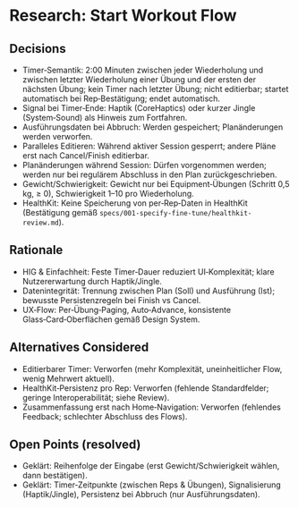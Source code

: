 # Research: Start Workout Flow

## Decisions
- Timer‑Semantik: 2:00 Minuten zwischen jeder Wiederholung und zwischen letzter Wiederholung einer Übung und der ersten der nächsten Übung; kein Timer nach letzter Übung; nicht editierbar; startet automatisch bei Rep‑Bestätigung; endet automatisch.
- Signal bei Timer‑Ende: Haptik (CoreHaptics) oder kurzer Jingle (System‑Sound) als Hinweis zum Fortfahren.
- Ausführungsdaten bei Abbruch: Werden gespeichert; Planänderungen werden verworfen.
- Paralleles Editieren: Während aktiver Session gesperrt; andere Pläne erst nach Cancel/Finish editierbar.
- Planänderungen während Session: Dürfen vorgenommen werden; werden nur bei regulärem Abschluss in den Plan zurückgeschrieben.
- Gewicht/Schwierigkeit: Gewicht nur bei Equipment‑Übungen (Schritt 0,5 kg, ≥ 0), Schwierigkeit 1–10 pro Wiederholung.
- HealthKit: Keine Speicherung von per‑Rep‑Daten in HealthKit (Bestätigung gemäß `specs/001-specify-fine-tune/healthkit-review.md`).

## Rationale
- HIG & Einfachheit: Feste Timer‑Dauer reduziert UI‑Komplexität; klare Nutzererwartung durch Haptik/Jingle.
- Datenintegrität: Trennung zwischen Plan (Soll) und Ausführung (Ist); bewusste Persistenzregeln bei Finish vs Cancel.
- UX‑Flow: Per‑Übung‑Paging, Auto‑Advance, konsistente Glass‑Card‑Oberflächen gemäß Design System.

## Alternatives Considered
- Editierbarer Timer: Verworfen (mehr Komplexität, uneinheitlicher Flow, wenig Mehrwert aktuell).
- HealthKit‑Persistenz pro Rep: Verworfen (fehlende Standardfelder; geringe Interoperabilität; siehe Review).
- Zusammenfassung erst nach Home‑Navigation: Verworfen (fehlendes Feedback; schlechter Abschluss des Flows).

## Open Points (resolved)
- Geklärt: Reihenfolge der Eingabe (erst Gewicht/Schwierigkeit wählen, dann bestätigen).
- Geklärt: Timer‑Zeitpunkte (zwischen Reps & Übungen), Signalisierung (Haptik/Jingle), Persistenz bei Abbruch (nur Ausführungsdaten).


